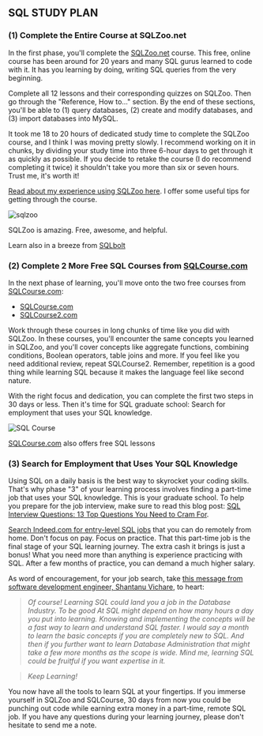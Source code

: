 ## SQL STUDY PLAN

### **(1) Complete the Entire Course at SQLZoo.net**

In the first phase, you'll complete the  [SQLZoo.net](https://sqlzoo.net/wiki/SQL_Tutorial) course. This free, online course has been around for 20 years and many SQL gurus learned to code with it. It has you learning by doing, writing SQL queries from the very beginning.

Complete all 12 lessons and their corresponding quizzes on SQLZoo. Then go through the "Reference, How to..." section. By the end of these sections, you'll be able to (1) query databases, (2) create and modify databases, and (3) import databases into MySQL.

It took me 18 to 20 hours of dedicated study time to complete the SQLZoo course, and I think I was moving pretty slowly. I recommend working on it in chunks, by dividing your study time into three 6-hour days to get through it as quickly as possible. If you decide to retake the course (I do recommend completing it twice) it shouldn't take you more than six or seven hours. Trust me, it's worth it!

[Read about my experience using SQLZoo here](https://www.sqlbot.co/blog/sqlzoo). I offer some useful tips for getting through the course.

![sqlzoo](https://cdn.buttercms.com/T6liyKoyTZm3XbgIpVKZ)

SQLZoo is amazing. Free, awesome, and helpful.

Learn also in a breeze from [SQLbolt](https://sqlbolt.com/lesson/select_queries_introduction)
### **(2) Complete 2 More Free SQL Courses from  [SQLCourse.com](http://sqlcourse.com/)**

In the next phase of learning, you'll move onto the two free courses from  [SQLCourse.com](http://www.sqlcourse.com/):

-   [SQLCourse.com](http://www.sqlcourse.com/)
-   [SQLCourse2.com](http://www.sqlcourse2.com/)

Work through these courses in long chunks of time like you did with SQLZoo. In these courses, you'll encounter the same concepts you learned in SQLZoo, and you'll cover concepts like aggregate functions, combining conditions, Boolean operators, table joins and more. If you feel like you need additional review, repeat SQLCourse2. Remember, repetition is a good thing while learning SQL because it makes the language feel like second nature.

With the right focus and dedication, you can complete the first two steps in 30 days or less. Then it's time for SQL graduate school: Search for employment that uses your SQL knowledge.

![SQL Course](https://cdn.buttercms.com/moiSjXrQRy621GoexXrb)

[SQLCourse.com](http://sqlcourse.com/)  also offers free SQL lessons

### **(3) Search for Employment that Uses Your SQL Knowledge**

Using SQL on a daily basis is the best way to skyrocket your coding skills. That's why phase "3" of your learning process involves finding a part-time job that uses your SQL knowledge. This is your graduate school. To help you prepare for the job interview, make sure to read this blog post:  [SQL Interview Questions: 13 Top Questions You Need to Cram For](https://www.sqlbot.co/blog/sql-interview-questions).

[Search Indeed.com for entry-level SQL jobs](https://www.indeed.com/q-Entry-Level-SQL-jobs.html)  that you can do remotely from home. Don't focus on pay. Focus on practice. That this part-time job is the final stage of your SQL learning journey. The extra cash it brings is just a bonus! What you need more than anything is experience practicing with SQL. After a few months of practice, you can demand a much higher salary.

As word of encouragement, for your job search, take  [this message from software development engineer, Shantanu Vichare](https://www.quora.com/Is-learning-SQL-going-to-help-me-get-a-job-How-long-would-it-take-me-to-be-really-good-at-it), to heart:

> _Of course! Learning SQL could land you a job in the Database Industry. To be good At SQL might depend on how many hours a day you put into learning. Knowing and implementing the concepts will be a fast way to learn and understand SQL faster. I would say a month to learn the basic concepts if you are completely new to SQL. And then if you further want to learn Database Administration that might take a few more months as the scope is wide. Mind me, learning SQL could be fruitful if you want expertise in it._

> _Keep Learning!_

You now have all the tools to learn SQL at your fingertips. If you immerse yourself in SQLZoo and SQLCourse, 30 days from now you could be punching out code while earning extra money in a part-time, remote SQL job. If you have any questions during your learning journey, please don't hesitate to send me a note.
